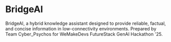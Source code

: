 # BridgeAI
BridgeAI, a hybrid knowledge assistant designed to provide reliable, factual, and concise information in low-connectivity environments. Prepared by Team Cyber_Psychos for WeMakeDevs FutureStack GenAI Hackathon '25.
